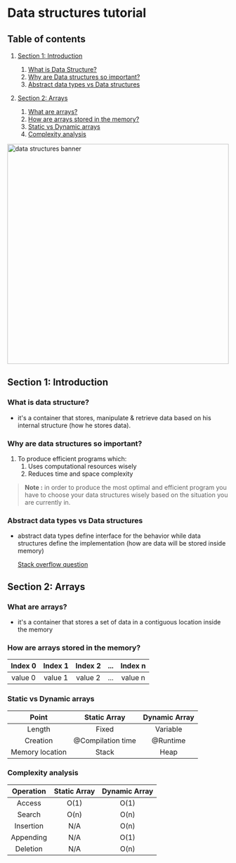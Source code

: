 # Data structures tutorial 

## Table of contents
1. [Section 1: Introduction](#section-1-introduction)
    1. [What is Data Structure?](#what-is-data-structure)
    1. [Why are Data structures so important?](#why-are-data-structures-so-important)
    1. [Abstract data types vs Data structures](#abstract-data-types-vs-data-structures)

1. [Section 2: Arrays](#section-2-arrays)
    1. [What are arrays?](#what-are-arrays)
    1. [How are arrays stored in the memory?](#how-are-arrays-stored-in-the-memory)
    1. [Static vs Dynamic arrays](#static-vs-dynamic-arrays)
    1. [Complexity analysis](#complexity-analysis)

<img src="https://kshitizsaini113.hashnode.dev/_next/image?url=https%3A%2F%2Fcdn.hashnode.com%2Fres%2Fhashnode%2Fimage%2Fupload%2Fv1603947146986%2FJDRm1-Mz6.png%3Fw%3D1600%26h%3D840%26fit%3Dcrop%26crop%3Dentropy%26auto%3Dcompress%2Cformat%26format%3Dwebp&w=1920&q=75" width="100%" height="500px" title="Data structures, src: hashnode.dev" alt="data structures banner">


## Section 1: Introduction 

### What is data structure?

- it's a container that stores, manipulate & retrieve data based on his internal structure (how he stores data).

### Why are data structures so important?

1. To produce efficient programs which: 
    1. Uses computational resources wisely 
    1. Reduces time and space complexity


> **Note :** in order to produce the most optimal and efficient program you have to choose your data structures wisely based on the situation you are currently in.

### Abstract data types vs Data structures 

- abstract data types define interface for the behavior while data structures define the implementation (how are data will be stored inside memory)

   [Stack overflow question](https://stackoverflow.com/questions/10267084/what-is-adt-abstract-data-type)

## Section 2: Arrays 

### What are arrays?

- it's a container that stores a set of data in a contiguous location inside the memory

### How are arrays stored in the memory? 

| Index 0 | Index 1 | Index 2 | ... | Index n|
| :---:   |:---:    |:---:    |:---:|:---:   | 
| value 0| value 1  | value 2 | ... | value n|


### Static vs Dynamic arrays 

| Point | Static Array | Dynamic Array|
| :---:     |  :---:       | :---:    |
| Length   | Fixed         | Variable |
| Creation | @Compilation time| @Runtime |
| Memory location | Stack | Heap     |  


### Complexity analysis 

| Operation | Static Array | Dynamic Array|
| :---:     |  :---:       | :---:        |
| Access    | O(1)         |  O(1)        |
| Search    | O(n)         | O(n)         |
| Insertion | N/A          | O(n)         |
| Appending | N/A          | O(1)         |
| Deletion  | N/A          | O(n)         | 
